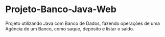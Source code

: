 # Projeto-Banco-Java-Web
Projeto utilizando Java com Banco de Dados, fazendo operações de uma Agência de um Banco, como saque, depósito e listar o saldo.
